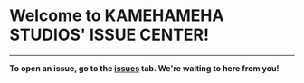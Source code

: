 # Welcome to KAMEHAMEHA STUDIOS' ISSUE CENTER!
------------
__To open an issue, go to the [issues](https://github.com/kamehameha-studios/Issues/issues) tab. We're waiting to here from you!__
